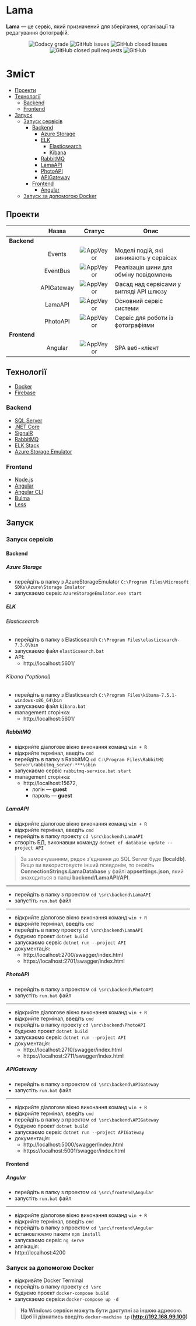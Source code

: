 # Lama

**Lama** — це сервіс, який призначений для зберігання, організації та редагування фотографій.

<p align="center">
 <img alt="Codacy grade" src="https://img.shields.io/codacy/grade/843784525b1f4e669420381fe8dbb9ee">
 <img alt="GitHub issues" src="https://img.shields.io/github/issues/iamprovidence/Lama.svg">
 <img alt="GitHub closed issues" src="https://img.shields.io/github/issues-closed/iamprovidence/Lama.svg?color=blue">
 <img alt="GitHub closed pull requests" src="https://img.shields.io/github/issues-pr-closed/iamprovidence/Lama.svg?color=MediumOrchid"> 
 <img alt="GitHub" src="https://img.shields.io/github/license/iamprovidence/Lama.svg?color=Teal">
</p>

# Зміст
* [Проекти](#Сервіси)
* [Технології](#Технології)
   * [Backend](#Backend)
   * [Frontend](#Frontend)
* [Запуск](#Запуск)
   * [Запуск сервісів](#Запуск-сервісів)
     * [Backend](#Backend-1)
       * [Azure Storage](#Azure-Storage)
       * [ELK](#ELK)
         * [Elasticsearch](#Elasticsearch)
         * [Kibana](#Kibana (*optional))
       * [RabbitMQ](#RabbitMQ)
       * [LamaAPI](#LamaAPI)
       * [PhotoAPI](#PhotoAPI)
       * [APIGateway](#APIGateway)
     * [Frontend](#Frontend-1)
       * [Angular](#Angular)
    * [Запуск за допомогою Docker](#Запуск-за-допомогою-Docker)

## Проекти

|    | Назва | Статус | Опис |
|----| :---: | :---: | ----- |
|**Backend**|||||
||Events |<img alt="AppVeyor" src="https://img.shields.io/appveyor/ci/iamprovidence/lama-egi6l">| Моделі подій, які виникають у сервісах |
||EventBus |<img alt="AppVeyor" src="https://img.shields.io/appveyor/ci/iamprovidence/lama-mikv2">| Реалізація шини для обміну повідомлень |
||APIGateway |<img alt="AppVeyor" src="https://img.shields.io/appveyor/ci/iamprovidence/lama-e7mpq">| Фасад над сервісами у вигляді API шлюзу |
|| LamaAPI |<img alt="AppVeyor" src="https://img.shields.io/appveyor/ci/iamprovidence/lama">| Основний сервіс системи  |
||PhotoAPI |<img alt="AppVeyor" src="https://img.shields.io/appveyor/ci/iamprovidence/lama-dg5ix">| Сервіс для роботи із фотографіями |
|**Frontend**|||||
||Angular |<img alt="AppVeyor" src="https://img.shields.io/appveyor/ci/iamprovidence/lama-686q0">| SPA веб-клієнт |


## Технології

- [Docker](https://www.docker.com/get-started)
- [Firebase](https://firebase.google.com/)

### Backend

- [SQL Server](https://www.microsoft.com/en-us/sql-server/sql-server-downloads)
- [.NET Core](https://dotnet.microsoft.com/download)
- [SignalR](https://dotnet.microsoft.com/apps/aspnet/real-time)
- [RabbitMQ](https://www.rabbitmq.com/download.html)
- [ELK Stack](https://www.elastic.co/what-is/elk-stack)
- [Azure Storage Emulator](https://docs.microsoft.com/en-us/azure/storage/common/storage-use-emulator)

### Frontend

- [Node.js](https://nodejs.org/en/)
- [Angular](https://angular.io)
- [Angular CLI](https://angular.io/cli)
- [Bulma](https://bulma.io/)
- [Less](http://lesscss.org/)

## Запуск

### Запуск сервісів

#### Backend

##### Azure Storage

* перейдіть в папку з AzureStorageEmulator ``C:\Program Files\Microsoft SDKs\Azure\Storage Emulator``
* запускаємо сервіс ``AzureStorageEmulator.exe start``

##### ELK 

###### Elasticsearch

* перейдіть в папку з Elasticsearch ``C:\Program Files\elasticsearch-7.3.0\bin``
* запускаємо файл ``elasticsearch.bat``
* АРІ:
  * http://localhost:5601/

###### Kibana (*optional)

* перейдіть в папку з Elasticsearch ``C:\Program Files\kibana-7.5.1-windows-x86_64\bin``
* запускаємо файл ``kibana.bat``
* management сторінка:
  * http://localhost:5601/

##### RabbitMQ

* відкрийте діалогове вікно виконання команд ``win + R`` 
* відкрийте термінал, введіть ``cmd`` 
* перейдіть в папку з RabbitMQ ``cd C:\Program Files\RabbitMQ Server\rabbitmq_server-***\sbin``
* запускаємо сервіс ``rabbitmq-service.bat start``
* management сторінка:
  * http://localhost:15672, 
    * логін — **guest**
    * пароль — **guest**

##### LamaAPI

* відкрийте діалогове вікно виконання команд ``win + R`` 
* відкрийте термінал, введіть ``cmd`` 
* перейдіть в папку проекту ``cd \src\backend\LamaAPI``
* створіть БД, виконавши команду ``dotnet ef database update --project API``

> За замовчуванням, рядок з'єднання до SQL Server буде **(localdb)**. Якщо ви використовуєте інший псевдонім, то оновіть **ConnectionStrings:LamaDatabase** у файлі **appsettings.json**, який знаходиться в папці **backend/LamaAPI/API**.

------

* перейдіть в папку з проектом ``cd \src\backend\LamaAPI``
* запустіть ``run.bat`` файл

------

* відкрийте діалогове вікно виконання команд ``win + R`` 
* відкрийте термінал, введіть ``cmd`` 
* перейдіть в папку проекту ``cd \src\backend\LamaAPI``
* будуємо проект ``dotnet build``
* запускаємо сервіс ``dotnet run --project API``
* документація:
  * http://localhost:2700/swagger/index.html
  * https://localhost:2701/swagger/index.html

##### PhotoAPI

* перейдіть в папку з проектом ``cd \src\backend\PhotoAPI``
* запустіть ``run.bat`` файл

------

* відкрийте діалогове вікно виконання команд ``win + R`` 
* відкрийте термінал, введіть ``cmd`` 
* перейдіть в папку проекту ``cd \src\backend\PhotoAPI``
* будуємо проект ``dotnet build``
* запускаємо сервіс ``dotnet run --project API``
* документація:
  * http://localhost:2710/swagger/index.html
  * https://localhost:2711/swagger/index.html

##### APIGateway

* перейдіть в папку з проектом ``cd \src\backend\APIGateway``
* запустіть ``run.bat`` файл

------

* відкрийте діалогове вікно виконання команд ``win + R`` 
* відкрийте термінал, введіть ``cmd`` 
* перейдіть в папку з проектом ``cd \src\backend\APIGateway``
* будуємо проект ``dotnet build``
* запускаємо сервіс ``dotnet run --project APIGateway``
* документація:
  * http://localhost:5000/swagger/index.html
  * https://localhost:5001/swagger/index.html

#### Frontend

##### Angular

* перейдіть в папку з проектом ``cd \src\frontend\Angular``
* запустіть ``run.bat`` файл

------

* відкрийте діалогове вікно виконання команд ``win + R`` 
* відкрийте термінал, введіть ``cmd`` 
* перейдіть в папку з проектом ``cd \src\frontend\Angular``
* встановлюємо пакети ``npm install``
* запускаємо сервіс ``ng serve``
* аплікація: 
 * http://localhost:4200

### Запуск за допомогою Docker

* відкривйте Docker Terminal
* перейдіть в папку проекту ``cd \src``
* будуємо проект ``docker-compose build``
* запускаємо сервіси ``docker-compose up -d``

> **На Windows сервіси можуть бути доступні за іншою адресою. Щоб її дізнатись введіть ``docker-machine ip`` (http://192.168.99.100)**
